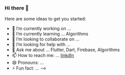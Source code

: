 ### Hi there 👋
[](breaking_technology/images/doodlebug.png)

Here are some ideas to get you started:

- 🔭 I’m currently working on ... 
- 🌱 I’m currently learning ... Algorithms 
- 👯 I’m looking to collaborate on ... 
- 🤔 I’m looking for help with ...
- 💬 Ask me about ... Flutter, Dart, Firebase, Algorithms  
- 📫 How to reach me: ... [linkdIn](www.linkedin.com/in/ajith-m-doodlebug)
- 😄 Pronouns: ...
- ⚡ Fun fact: ... 
-->
